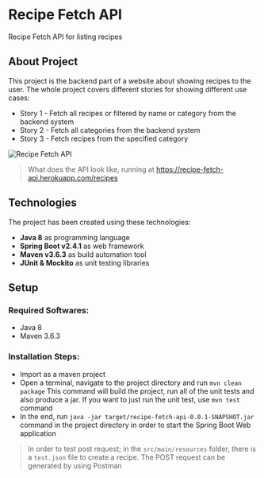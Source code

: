 # Recipe Fetch API

Recipe Fetch API for listing recipes

## About Project

This project is the backend part of a website about showing recipes to the user. The whole project covers different stories for showing different use cases:

* Story 1 - Fetch all recipes or filtered by name or category from the backend system
* Story 2 - Fetch all categories from the backend system
* Story 3 - Fetch recipes from the specified category

 ![Recipe Fetch API](https://i.ibb.co/h8FXKRb/Screen-Shot-2021-01-13-at-17-27-24.png)

 > What does the API look like, running at https://recipe-fetch-api.herokuapp.com/recipes

## Technologies

The project has been created using these technologies:

* **Java 8** as programming language 
* **Spring Boot v2.4.1** as web framework
* **Maven v3.6.3** as build automation tool
* **JUnit & Mockito** as unit testing libraries

## Setup

### Required Softwares:

* Java 8
* Maven 3.6.3

### Installation Steps:

* Import as a maven project
* Open a terminal, navigate to the project directory and run `mvn clean package` This command will build the project, run all of the unit tests and also produce a jar. If you want to just run the unit test, use `mvn test` command
* In the end, run `java -jar target/recipe-fetch-api-0.0.1-SNAPSHOT.jar` command in the project directory in order to start the Spring Boot Web application

> In order to test post request; in the `src/main/resources` folder, there is a `test.json` file to create a recipe. The POST request can be generated by using Postman
